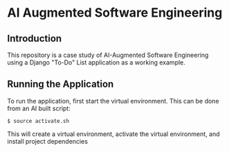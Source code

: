 # AI Augmented Software Engineering

## Introduction

This repository is a case study of AI-Augmented Software Engineering using a Django "To-Do" List application as a working example. 

## Running the Application
To run the application, first start the virtual environment. This can be done from an AI built script:

```
$ source activate.sh
```

This will create a virtual environment, activate the virtual environment, and install project dependencies
